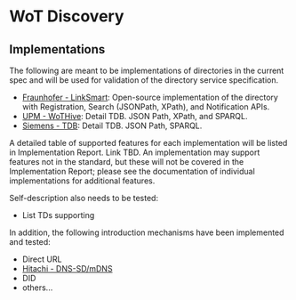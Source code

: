 # WoT Discovery
## Implementations
The following are meant to be implementations of directories in the current spec and will be used for validation of the directory service specification.

* [Fraunhofer - LinkSmart](https://github.com/linksmart/thing-directory): Open-source implementation of the directory with Registration, Search (JSONPath, XPath), and Notification APIs.
* [UPM - WoTHive](upmoeg_tdd.md): Detail TDB.  JSON Path, XPath, and SPARQL.
* [Siemens - TDB](siemens_tdd.md): Detail TDB.  JSON Path, SPARQL.

A detailed table of supported features for each implementation will be listed in Implementation Report.  Link TBD.
An implementation may support features not in the standard, but these will not be covered in the 
Implementation Report; please see the documentation of individual implementations for additional features.

Self-description also needs to be tested:
* List TDs supporting 

In addition, the following introduction mechanisms have been implemented and tested:
* Direct URL
* [Hitachi - DNS-SD/mDNS](implementations/hitachi_intro.md)
* DID
* others...
